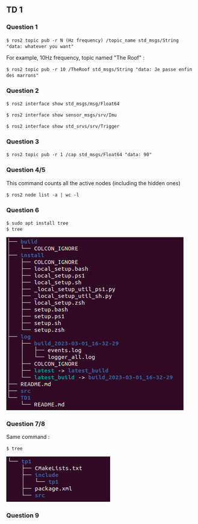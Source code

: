 ## TD 1
### Question 1 
```console
$ ros2 topic pub -r N (Hz frequency) /topic_name std_msgs/String "data: whatever you want"
```
For example, 10Hz frequency, topic named "The Roof" :
```console
$ ros2 topic pub -r 10 /TheRoof std_msgs/String "data: Je passe enfin des marrons"
```
### Question 2
```console
$ ros2 interface show std_msgs/msg/Float64
```
```console
$ ros2 interface show sensor_msgs/srv/Imu
```
```console
$ ros2 interface show std_srvs/srv/Trigger
```
### Question 3
```console
$ ros2 topic pub -r 1 /cap std_msgs/Float64 "data: 90"
```
### Question 4/5
This command counts all the active nodes (including the hidden ones)
```console
$ ros2 node list -a | wc -l
```
### Question 6
```console
$ sudo apt install tree
$ tree
```
![tree](https://github.com/Gougaaate/ROS-2-Adam-GOUX--GATEAU/blob/main/TD1/tree1.png?raw=true)

### Question 7/8
Same command : 
```console
$ tree
```
![tree](https://github.com/Gougaaate/ROS-2-Adam-GOUX--GATEAU/blob/main/TD1/tree2.png?raw=true)

### Question 9
